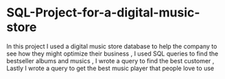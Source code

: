 # SQL-Project-for-a-digital-music-store
In this project  I used a digital music store database to help the company  to see how they might optimize their business , I used SQL queries to find the bestseller albums and musics , I wrote a query to find the best customer , Lastly I wrote a query to get the best music player that people love to use
